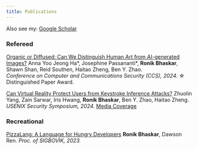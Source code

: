 ```yaml
---
title: Publications
---
```


Also see my: [Google Scholar](https://scholar.google.com/citations?user=dqTwtegAAAAJ&hl=en&oi=ao)

### Refereed

[Organic or Diffused: Can We Distinguish Human Art from AI-generated Images?](https://arxiv.org/abs/2402.03214)
Anna Yoo Jeong Ha*, Josephine Passananti*, **Ronik Bhaskar**, Shawn Shan, Reid Southen, Haitao Zheng, Ben Y. Zhao.  
*Conference on Computer and Communications Security (CCS), 2024.* 
☆ Distinguished Paper Award.

[Can Virtual Reality Protect Users from Keystroke Inference Attacks?](https://www.usenix.org/system/files/sec23winter-prepub-116-yang-zhuolin.pdf)
Zhuolin Yang, Zain Sarwar, Iris Hwang, **Ronik Bhaskar**, Ben Y. Zhao, Haitao Zheng. 
*USENIX Security Symposium, 2024.* 
[Media Coverage](https://www.newscientist.com/article/2401929-ai-can-steal-passwords-in-virtual-reality-from-avatar-hand-motions/)
<br>

### Recreational

[PizzaLang: A Language for Hungry Developers](/projects/PizzaLang.pdf) 
**Ronik Bhaskar**, Dawson Ren.
*Proc. of SIGBOVIK, 2023.*